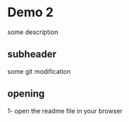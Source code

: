 # Demo 2
some description
## subheader
some git modification
## opening 
1- open the readme file in your browser